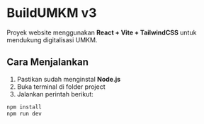 # BuildUMKM v3

Proyek website menggunakan **React + Vite + TailwindCSS** untuk mendukung digitalisasi UMKM.

## Cara Menjalankan

1. Pastikan sudah menginstal **Node.js**
2. Buka terminal di folder project
3. Jalankan perintah berikut:

```bash
npm install
npm run dev

